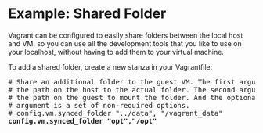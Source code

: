 # Example: Shared Folder
Vagrant can be configured to easily share folders between the local host and VM, so you can use all the development tools that you like to use on your localhost, without having to add them to your virtual machine.

To add a shared folder, create a new stanza in your Vagrantfile:
<pre>
# Share an additional folder to the guest VM. The first argument is
# the path on the host to the actual folder. The second argument is
# the path on the guest to mount the folder. And the optional third
# argument is a set of non-required options.
# config.vm.synced_folder "../data", "/vagrant_data"
<b>config.vm.synced_folder "opt","/opt"</b>
</pre>
